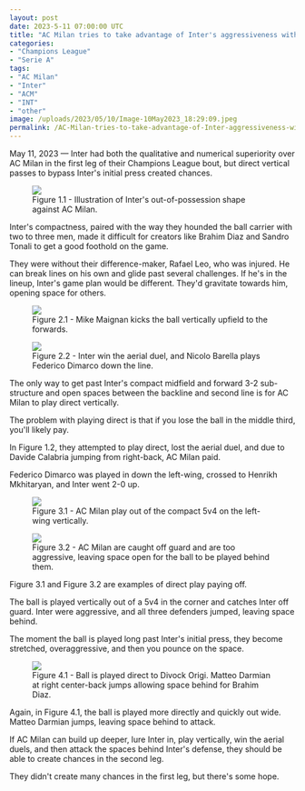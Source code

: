 ```yaml
---
layout: post
date: 2023-5-11 07:00:00 UTC
title: "AC Milan tries to take advantage of Inter's aggressiveness with verticality"
categories: 
- "Champions League"
- "Serie A"
tags: 
- "AC Milan"
- "Inter"
- "ACM"
- "INT"
- "other"
image: /uploads/2023/05/10/Image-10May2023_18:29:09.jpeg
permalink: /AC-Milan-tries-to-take-advantage-of-Inter-aggressiveness-with-verticality/
---
```


May 11, 2023 — Inter had both the qualitative and numerical superiority over AC Milan in the first leg of their Champions League bout, but direct vertical passes to bypass Inter's initial press created chances.

<!---more--->

<figure>
    <img src="https://tacticsjournal.com/uploads/2023/05/10/Image-10May2023_18:27:55.jpeg">
    <figcaption>Figure 1.1 - Illustration of Inter's out-of-possession shape against AC Milan.</figcaption>
</figure> 

Inter's compactness, paired with the way they hounded the ball carrier with two to three men, made it difficult for creators like Brahim Diaz and Sandro Tonali to get a good foothold on the game. 

They were without their difference-maker, Rafael Leo, who was injured. He can break lines on his own and glide past several challenges. If he's in the lineup, Inter's game plan would be different. They'd gravitate towards him, opening space for others.

<figure>
    <img src="https://tacticsjournal.com/uploads/2023/05/10/Image-10May2023_18:26:19.jpeg">
    <figcaption>Figure 2.1 - Mike Maignan kicks the ball vertically upfield to the forwards.</figcaption>
</figure> 

<figure>
    <img src="https://tacticsjournal.com/uploads/2023/05/10/Image-10May2023_18:26:33.jpeg">
    <figcaption>Figure 2.2 - Inter win the aerial duel, and Nicolo Barella plays Federico Dimarco down the line.</figcaption>
</figure> 

The only way to get past Inter's compact midfield and forward 3-2 sub-structure and open spaces between the backline and second line is for AC Milan to play direct vertically.

The problem with playing direct is that if you lose the ball in the middle third, you'll likely pay.

In Figure 1.2, they attempted to play direct, lost the aerial duel, and due to Davide Calabria jumping from right-back, AC Milan paid. 

Federico Dimarco was played in down the left-wing, crossed to Henrikh Mkhitaryan, and Inter went 2-0 up.

<figure>
    <img src="https://tacticsjournal.com/uploads/2023/05/10/Image-10May2023_18:29:09.jpeg">
    <figcaption>Figure 3.1 - AC Milan play out of the compact 5v4 on the left-wing vertically.</figcaption>
</figure> 

<figure>
    <img src="https://tacticsjournal.com/uploads/2023/05/10/Image-10May2023_18:29:32.jpeg">
    <figcaption>Figure 3.2 - AC Milan are caught off guard and are too aggressive, leaving space open for the ball to be played behind them.</figcaption>
</figure> 

Figure 3.1 and Figure 3.2 are examples of direct play paying off.

The ball is played vertically out of a 5v4 in the corner and catches Inter off guard. Inter were aggressive, and all three defenders jumped, leaving space behind. 

The moment the ball is played long past Inter's initial press, they become stretched, overaggressive, and then you pounce on the space. 

<figure>
    <img src="https://tacticsjournal.com/uploads/2023/05/10/Image-10May2023_18:29:45.jpeg">
    <figcaption>Figure 4.1 - Ball is played direct to Divock Origi. Matteo Darmian at right center-back jumps allowing space behind for Brahim Diaz.</figcaption>
</figure> 

Again, in Figure 4.1, the ball is played more directly and quickly out wide. Matteo Darmian jumps, leaving space behind to attack.

If AC Milan can build up deeper, lure Inter in, play vertically, win the aerial duels, and then attack the spaces behind Inter's defense, they should be able to create chances in the second leg.

They didn't create many chances in the first leg, but there's some hope.
